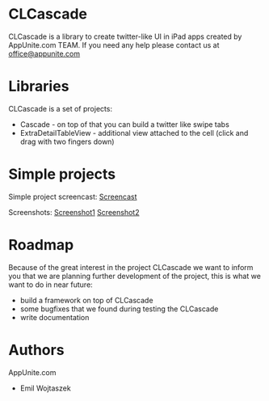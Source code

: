 CLCascade
=========

CLCascade is a library to create twitter-like UI in iPad apps created by AppUnite.com TEAM.
If you need any help please contact us at [office@appunite.com][]


Libraries
=========
CLCascade is a set of projects:

 * Cascade - on top of that you can build a twitter like swipe tabs
 * ExtraDetailTableView - additional view attached to the cell (click and drag with two fingers down)

Simple projects
===============

Simple project screencast: [Screencast][]

Screenshots:
[Screenshot1][]
[Screenshot2][]

Roadmap
===============

Because of the great interest in the project CLCascade we want to inform you that we are planning further 
development of the project, this is what we want to do in near future:

 * build a framework on top of CLCascade
 * some bugfixes that we found during testing the CLCascade
 * write documentation

Authors
=======

AppUnite.com

- Emil Wojtaszek

[Screencast]: http://www.youtube.com/watch?v=XFtc1ksqOmU, 
[Screenshot1]: http://flic.kr/p/agi4dz, 
[Screenshot2]: http://flic.kr/p/agi3UZ
[office@appunite.com]: office@appunite.com
